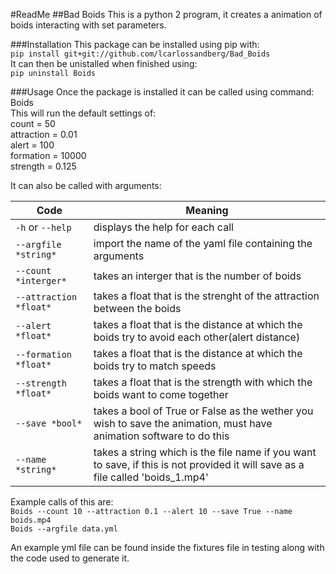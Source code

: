 #ReadMe
##Bad Boids
This is a python 2 program, it creates a animation of boids interacting with set parameters.

###Installation
This package can be installed using pip with:<br /> 
`pip install git+git://github.com/lcarlossandberg/Bad_Boids`<br /> 
It can then be unistalled when finished using:<br /> 
`pip uninstall Boids`

###Usage
Once the package is installed it can be called using command:<br /> 
Boids<br />
This will run the default settings of:<br /> 
count = 50<br /> 
attraction = 0.01<br /> 
alert = 100<br /> 
formation = 10000<br /> 
strength = 0.125<br /> 

It can also be called with arguments:

Code | Meaning
---  | ---
`-h` or `--help` | displays the help for each call        
`--argfile *string*` | import the name of the yaml file containing the arguments
`--count *interger*` | takes an interger that is the number of boids
`--attraction *float*` | takes a float that is the strenght of the attraction between the boids
`--alert *float*` | takes a float that is the distance at which the boids try to avoid each other(alert distance) 
`--formation *float*` | takes a float that is the distance at which the boids try to match speeds 
`--strength *float*` | takes a float that is the strength with which the boids want to come together
`--save *bool*` | takes a bool of True or False as the wether you wish to save the animation, must have animation software to do this
`--name *string*` | takes a string which is the file name if you want to save, if this is not provided it will save as a file called 'boids_1.mp4'

Example calls of this are:<br />
`Boids --count 10 --attraction 0.1 --alert 10 --save True --name boids.mp4`<br /> 
`Boids --argfile data.yml`<br />

An example yml file can be found inside the fixtures file in testing along with the code used to generate it.
